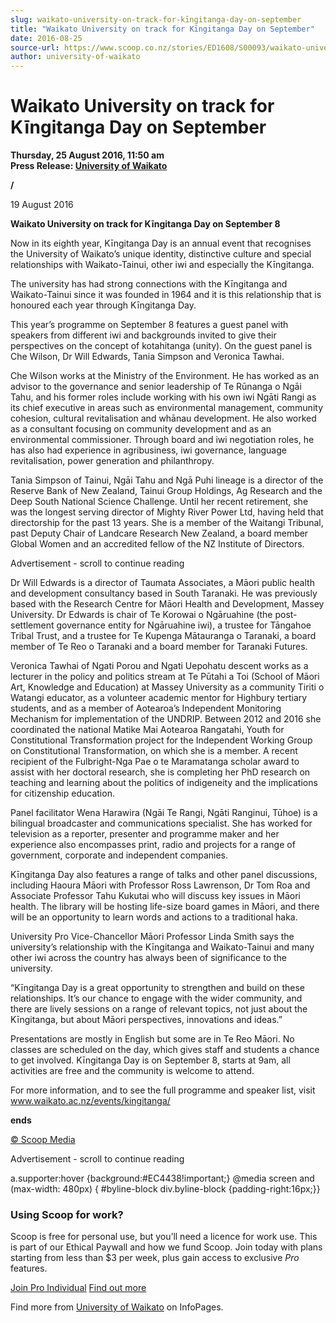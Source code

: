 ```yaml
---
slug: waikato-university-on-track-for-kīngitanga-day-on-september
title: "Waikato University on track for Kīngitanga Day on September"
date: 2016-08-25
source-url: https://www.scoop.co.nz/stories/ED1608/S00093/waikato-university-on-track-for-kingitanga-day-on-september.htm
author: university-of-waikato
---
```

Waikato University on track for Kīngitanga Day on September
===========================================================

**Thursday, 25 August 2016, 11:50 am**  
**Press Release: [University of Waikato](https://info.scoop.co.nz/University_of_Waikato)**

**/**

19 August 2016

**Waikato University on track for Kīngitanga Day on September 8**

Now in its eighth year, Kīngitanga Day is an annual event that recognises the University of Waikato’s unique identity, distinctive culture and special relationships with Waikato-Tainui, other iwi and especially the Kīngitanga.

The university has had strong connections with the Kīngitanga and Waikato-Tainui since it was founded in 1964 and it is this relationship that is honoured each year through Kīngitanga Day.

This year’s programme on September 8 features a guest panel with speakers from different iwi and backgrounds invited to give their perspectives on the concept of kotahitanga (unity). On the guest panel is Che Wilson, Dr Will Edwards, Tania Simpson and Veronica Tawhai.

Che Wilson works at the Ministry of the Environment. He has worked as an advisor to the governance and senior leadership of Te Rūnanga o Ngāi Tahu, and his former roles include working with his own iwi Ngāti Rangi as its chief executive in areas such as environmental management, community cohesion, cultural revitalisation and whānau development. He also worked as a consultant focusing on community development and as an environmental commissioner. Through board and iwi negotiation roles, he has also had experience in agribusiness, iwi governance, language revitalisation, power generation and philanthropy.

Tania Simpson of Tainui, Ngāi Tahu and Ngā Puhi lineage is a director of the Reserve Bank of New Zealand, Tainui Group Holdings, Ag Research and the Deep South National Science Challenge. Until her recent retirement, she was the longest serving director of Mighty River Power Ltd, having held that directorship for the past 13 years. She is a member of the Waitangi Tribunal, past Deputy Chair of Landcare Research New Zealand, a board member Global Women and an accredited fellow of the NZ Institute of Directors.

Advertisement - scroll to continue reading





Dr Will Edwards is a director of Taumata Associates, a Māori public health and development consultancy based in South Taranaki. He was previously based with the Research Centre for Māori Health and Development, Massey University. Dr Edwards is chair of Te Korowai o Ngāruahine (the post-settlement governance entity for Ngāruahine iwi), a trustee for Tāngahoe Tribal Trust, and a trustee for Te Kupenga Mātauranga o Taranaki, a board member of Te Reo o Taranaki and a board member for Taranaki Futures.

Veronica Tawhai of Ngati Porou and Ngati Uepohatu descent works as a lecturer in the policy and politics stream at Te Pūtahi a Toi (School of Māori Art, Knowledge and Education) at Massey University as a community Tiriti o Watangi educator, as a volunteer academic mentor for Highbury tertiary students, and as a member of Aotearoa’s Independent Monitoring Mechanism for implementation of the UNDRIP. Between 2012 and 2016 she coordinated the national Matike Mai Aotearoa Rangatahi, Youth for Constitutional Transformation project for the Independent Working Group on Constitutional Transformation, on which she is a member. A recent recipient of the Fulbright-Nga Pae o te Maramatanga scholar award to assist with her doctoral research, she is completing her PhD research on teaching and learning about the politics of indigeneity and the implications for citizenship education.

Panel facilitator Wena Harawira (Ngāi Te Rangi, Ngāti Ranginui, Tūhoe) is a bilingual broadcaster and communications specialist. She has worked for television as a reporter, presenter and programme maker and her experience also encompasses print, radio and projects for a range of government, corporate and independent companies.

Kīngitanga Day also features a range of talks and other panel discussions, including Haoura Māori with Professor Ross Lawrenson, Dr Tom Roa and Associate Professor Tahu Kukutai who will discuss key issues in Māori health. The library will be hosting life-size board games in Māori, and there will be an opportunity to learn words and actions to a traditional haka.

University Pro Vice-Chancellor Māori Professor Linda Smith says the university’s relationship with the Kīngitanga and Waikato-Tainui and many other iwi across the country has always been of significance to the university.

“Kīngitanga Day is a great opportunity to strengthen and build on these relationships. It’s our chance to engage with the wider community, and there are lively sessions on a range of relevant topics, not just about the Kīngitanga, but about Māori perspectives, innovations and ideas.”

Presentations are mostly in English but some are in Te Reo Māori. No classes are scheduled on the day, which gives staff and students a chance to get involved. Kīngitanga Day is on September 8, starts at 9am, all activities are free and the community is welcome to attend.

For more information, and to see the full programme and speaker list, visit www.waikato.ac.nz/events/kingitanga/

**ends**  

[© Scoop Media](http://www.scoop.co.nz/about/terms.html)  

Advertisement - scroll to continue reading



a.supporter:hover {background:#EC4438!important;} @media screen and (max-width: 480px) { #byline-block div.byline-block {padding-right:16px;}}

### Using Scoop for work?

Scoop is free for personal use, but you’ll need a licence for work use. This is part of our Ethical Paywall and how we fund Scoop. Join today with plans starting from less than $3 per week, plus gain access to exclusive _Pro_ features.  
  
[Join Pro Individual](https://pro.scoop.co.nz/Individual/?from=ProIn24) [Find out more](https://pro.scoop.co.nz/using-scoop-for-work/?from=ProIn24)

Find more from [University of Waikato](https://info.scoop.co.nz/University_of_Waikato) on InfoPages.